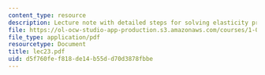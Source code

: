```yaml
---
content_type: resource
description: Lecture note with detailed steps for solving elasticity problems.
file: https://ol-ocw-studio-app-production.s3.amazonaws.com/courses/1-050-engineering-mechanics-i-fall-2007/d5f760fef818de14b55dd70d3878fbbe_lec23.pdf
file_type: application/pdf
resourcetype: Document
title: lec23.pdf
uid: d5f760fe-f818-de14-b55d-d70d3878fbbe
---
```

